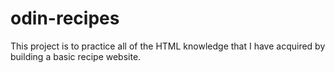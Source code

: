 # odin-recipes
This project is to practice  all of the HTML knowledge that I have acquired by building a basic recipe website.